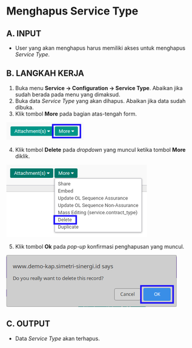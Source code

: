 # Menghapus Service Type

## A. INPUT

* User yang akan menghapus harus memiliki akses untuk menghapus *Service Type*.

## B. LANGKAH KERJA

1. Buka menu **Service -> Configuration -> Service Type**. Abaikan jika sudah berada pada menu yang dimaksud.
2. Buka data *Service Type* yang akan dihapus. Abaikan jika data sudah dibuka.
3. Klik tombol **More** pada bagian atas-tengah form.

![](../../img/service-type/tombol-more.png)

4. Klik tombol **Delete** pada *dropdown* yang muncul ketika tombol **More** diklik.

![](../../img/service-type/tombol-more-delete.png)

5. Klik tombol **Ok** pada *pop-up* konfirmasi penghapusan yang muncul.

![](../../img/service-type/pop-up-konfirmasi-delete.png)

## C. OUTPUT

* Data *Service Type* akan terhapus.
